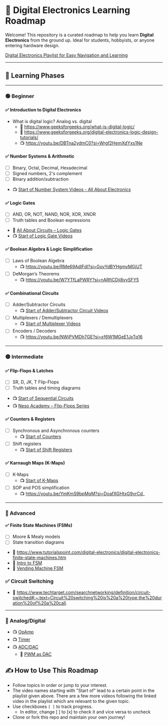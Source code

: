 # 🧭 Digital Electronics Learning Roadmap

Welcome! This repository is a curated roadmap to help you learn **Digital Electronics** from the ground up. Ideal for students, hobbyists, or anyone entering hardware design.

[Digital Electronics Playlist for Easy Navigation and Learning](https://youtube.com/playlist?list=PLwjK_iyK4LLBC_so3odA64E2MLgIRKafl&si=QRme7aEatHJV55Ht)

---

## 🧠 Learning Phases

---

### 🟢 Beginner

#### ✅ Introduction to Digital Electronics
- What is digital logic? Analog vs. digital
  - 📖 https://www.geeksforgeeks.org/what-is-digital-logic/
  - 📖 https://www.geeksforgeeks.org/digital-electronics-logic-design-tutorials/
  - 📺 https://youtu.be/DBTna2ydmC0?si=Wrgf2HemXdYxs1Ne

#### ✅ Number Systems & Arithmetic
- [ ] Binary, Octal, Decimal, Hexadecimal
- [ ] Signed numbers, 2's complement
- [ ] Binary addition/subtraction
- 📺 [Start of Number System Videos - All About Electronics](https://youtu.be/XrSgsJ-28Do?si=UM8MKPGQkAKfzFb0)

#### ✅ Logic Gates
- [ ] AND, OR, NOT, NAND, NOR, XOR, XNOR
- [ ] Truth tables and Boolean expressions
- 📖 [All About Circuits – Logic Gates](https://www.allaboutcircuits.com/textbook/digital/chpt-3/logic-gates/)
- 📺 [Start of Logic Gate Videos](https://youtu.be/0lwhoQ5aQe8?si=Ngx9FgC3saR0CTNA)

#### ✅ Boolean Algebra & Logic Simplification
- [ ] Laws of Boolean Algebra
  - 📺 https://youtu.be/RMe69AdlFdI?si=GovYdBYHgmyMGjUT
- [ ] DeMorgan’s Theorems
  - 📺 https://youtu.be/W7YTfLaPWRY?si=nARfiCDji8vySFY5

#### ✅ Combinational Circuits
- [ ] Adder/Subtractor Circuits
  - 📺 [Start of Adder/Subtractor Circuit Videos](https://youtu.be/5XbRIVWFRIw?si=lHBzsHbmcD6S4tr7)
- [ ] Multiplexers / Demultiplexers
  - 📺 [Start of Multiplexer Videos](https://youtu.be/aQlF-9i3fAA?si=1qIjllpkKx56jvZC)
- [ ] Encoders / Decoders
  - 📺 https://youtu.be/NWiPVMDh7GE?si=xf6W1MGeE1JxTq16

---

### 🟡 Intermediate

#### ✅ Flip-Flops & Latches
- [ ] SR, D, JK, T Flip-Flops
- [ ] Truth tables and timing diagrams
- 📺 [Start of Sequential Circuits](https://youtu.be/fLN1YOmuAr8?si=cEHt0SAo2grxBJBS)
- 📺 [Neso Academy – Flip-Flops Series](https://www.youtube.com/playlist?list=PLBlnK6fEyqRjq1jsbT1g1Jcl8g1Ni-NZb)

#### ✅ Counters & Registers
- [ ] Synchronous and Asynchronous counters
  - 📺 [Start of Counters](https://youtu.be/AKe2T5BkI1U?si=7-xz6LumVTaatDi7)
- [ ] Shift registers
  - 📺 [Start of Shift Registers](https://youtu.be/bAQfPQqKCHs?si=ofAocFwVD6_gWoZL)


#### ✅ Karnaugh Maps (K-Maps)
- [ ] K-Maps
  - 📺 [Start of K-Maps](https://youtu.be/lw1STgKUpW0?si=GqeWtc_9E89aZook)
- [ ] SOP and POS simplification
  - 📺 https://youtu.be/YmKmS9bpMqM?si=DoafXGHtxG9vrCd_

---

### 🔴 Advanced

#### ✅ Finite State Machines (FSMs)
- [ ] Moore & Mealy models
- [ ] State transition diagrams
- 📖 https://www.tutorialspoint.com/digital-electronics/digital-electronics-finite-state-machines.htm
- 📖 [Intro to FSM](./resources/Intro_to_FSM.pdf)
- 📖 [Vending Machine FSM](./resources/Vending_Machine_FSM.pdf)

### ✅ Circuit Switching
- 📖 https://www.techtarget.com/searchnetworking/definition/circuit-switched#:~:text=Circuit%20switching%20is%20a%20type,the%20duration%20of%20a%20call.


---

### 🔵 Analog/Digital
- 📺 [OpAmp](https://youtube.com/playlist?list=PLwjK_iyK4LLDBB1E9MFbxGCEnmMMOAXOH&si=YUYaSFDnrc-Q643P)
- 📺 [Timer](https://youtu.be/DBTna2ydmC0?si=NRpoViW0jtf_luo2)
- 📺 [ADC/DAC](https://youtube.com/playlist?list=PLwjK_iyK4LLCnW-df-_53d-6yYrGb9zZc&si=rnaJttZ3t-601D9t)
  - 📖 [PWM as DAC](https://www.allaboutcircuits.com/technical-articles/turn-your-pwm-into-a-dac/)

## ✍️ How to Use This Roadmap

- Follow topics in order or jump to your interest.
- The video names starting with "Start of" lead to a certain point in the playlist given above. There are a few more videos following the linked video in the playlist which are relevant to the given topic.
- Use checkboxes `[ ]` to track progress.
  - In editor, change \[ \] to \[x\] to check it and vice versa to uncheck
- Clone or fork this repo and maintain your own journey!

